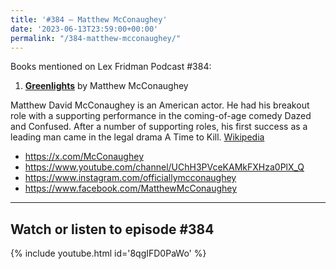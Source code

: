 ```yaml
---
title: '#384 – Matthew McConaughey'
date: '2023-06-13T23:59:00+00:00'
permalink: "/384-matthew-mcconaughey/"
---
```


Books mentioned on Lex Fridman Podcast #384:

1. <b><a href="https://amzn.to/42HQaGi" target="_blank" rel="sponsored noopener noreferrer">Greenlights</a></b> by Matthew McConaughey

Matthew David McConaughey is an American actor. He had his breakout role with a supporting performance in the coming-of-age comedy Dazed and Confused. After a number of supporting roles, his first success as a leading man came in the legal drama A Time to Kill. <a href="https://en.wikipedia.org/wiki/Matthew_McConaughey" target="_blank">Wikipedia</a>

- <a href="https://x.com/McConaughey" target="_blank">https://x.com/McConaughey</a>
- <a href="https://www.youtube.com/channel/UChH3PVceKAMkFXHza0PlX_Q" target="_blank">https://www.youtube.com/channel/UChH3PVceKAMkFXHza0PlX_Q</a>
- <a href="https://www.instagram.com/officiallymcconaughey" target="_blank">https://www.instagram.com/officiallymcconaughey</a>
- <a href="https://www.facebook.com/MatthewMcConaughey" target="_blank">https://www.facebook.com/MatthewMcConaughey</a>

- - - - - -

## Watch or listen to episode #384

{% include youtube.html id='8qgIFD0PaWo' %}